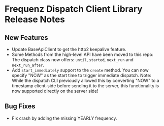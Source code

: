 # Frequenz Dispatch Client Library Release Notes

## New Features

* Update BaseApiClient to get the http2 keepalive feature.
* Some Methods from the high-level API have been moved to this repo: The dispatch class now offers: `until`, `started`, `next_run` and `next_run_after`.
* Add `start_immediately` support to the `create` method. You can now specify "NOW" as the start time to trigger immediate dispatch. Note: While the dispatch CLI previously allowed this by converting "NOW" to a timestamp client-side before sending it to the server, this functionality is now supported directly on the server side!

## Bug Fixes

* Fix crash by adding the missing YEARLY frequency.
